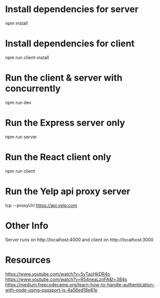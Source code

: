 # Install dependencies for server

npm install

# Install dependencies for client

npm run client-install

# Run the client & server with concurrently

npm run dev

# Run the Express server only

npm run server

# Run the React client only

npm run client

# Run the Yelp api proxy server

lcp --proxyUrl https://api.yelp.com

# Other Info

Server runs on http://localhost:4000 and client on http://localhost:3000

# Resources

https://www.youtube.com/watch?v=5yTazHkDR4o
https://www.youtube.com/watch?v=R54neaLznFA&t=384s
https://medium.freecodecamp.org/learn-how-to-handle-authentication-with-node-using-passport-js-4a56ed18e81e

